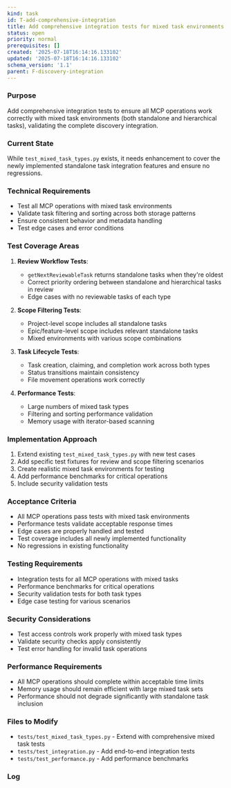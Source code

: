 ```yaml
---
kind: task
id: T-add-comprehensive-integration
title: Add comprehensive integration tests for mixed task environments
status: open
priority: normal
prerequisites: []
created: '2025-07-18T16:14:16.133102'
updated: '2025-07-18T16:14:16.133102'
schema_version: '1.1'
parent: F-discovery-integration
---
```

### Purpose
Add comprehensive integration tests to ensure all MCP operations work correctly with mixed task environments (both standalone and hierarchical tasks), validating the complete discovery integration.

### Current State
While `test_mixed_task_types.py` exists, it needs enhancement to cover the newly implemented standalone task integration features and ensure no regressions.

### Technical Requirements
- Test all MCP operations with mixed task environments
- Validate task filtering and sorting across both storage patterns
- Ensure consistent behavior and metadata handling
- Test edge cases and error conditions

### Test Coverage Areas
1. **Review Workflow Tests**:
   - `getNextReviewableTask` returns standalone tasks when they're oldest
   - Correct priority ordering between standalone and hierarchical tasks in review
   - Edge cases with no reviewable tasks of each type

2. **Scope Filtering Tests**:
   - Project-level scope includes all standalone tasks
   - Epic/feature-level scope includes relevant standalone tasks
   - Mixed environments with various scope combinations

3. **Task Lifecycle Tests**:
   - Task creation, claiming, and completion work across both types
   - Status transitions maintain consistency
   - File movement operations work correctly

4. **Performance Tests**:
   - Large numbers of mixed task types
   - Filtering and sorting performance validation
   - Memory usage with iterator-based scanning

### Implementation Approach
1. Extend existing `test_mixed_task_types.py` with new test cases
2. Add specific test fixtures for review and scope filtering scenarios
3. Create realistic mixed task environments for testing
4. Add performance benchmarks for critical operations
5. Include security validation tests

### Acceptance Criteria
- All MCP operations pass tests with mixed task environments
- Performance tests validate acceptable response times
- Edge cases are properly handled and tested
- Test coverage includes all newly implemented functionality
- No regressions in existing functionality

### Testing Requirements
- Integration tests for all MCP operations with mixed tasks
- Performance benchmarks for critical operations
- Security validation tests for both task types
- Edge case testing for various scenarios

### Security Considerations
- Test access controls work properly with mixed task types
- Validate security checks apply consistently
- Test error handling for invalid task operations

### Performance Requirements
- All MCP operations should complete within acceptable time limits
- Memory usage should remain efficient with large mixed task sets
- Performance should not degrade significantly with standalone task inclusion

### Files to Modify
- `tests/test_mixed_task_types.py` - Extend with comprehensive mixed task tests
- `tests/test_integration.py` - Add end-to-end integration tests
- `tests/test_performance.py` - Add performance benchmarks

### Log

